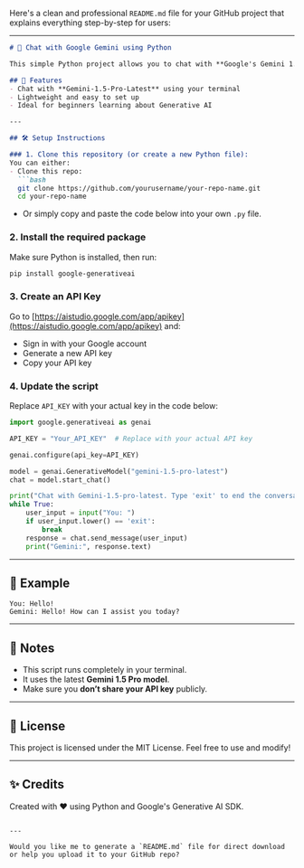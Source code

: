 Here's a clean and professional `README.md` file for your GitHub project that explains everything step-by-step for users:

---

```markdown
# 💬 Chat with Google Gemini using Python

This simple Python project allows you to chat with **Google's Gemini 1.5 Pro model** using the `google-generativeai` library. With just a few lines of code, you'll be able to create an interactive AI chatbot in your terminal!

## 🚀 Features
- Chat with **Gemini-1.5-Pro-Latest** using your terminal
- Lightweight and easy to set up
- Ideal for beginners learning about Generative AI

---

## 🛠️ Setup Instructions

### 1. Clone this repository (or create a new Python file):
You can either:
- Clone this repo:  
  ```bash
  git clone https://github.com/yourusername/your-repo-name.git
  cd your-repo-name
  ```

- Or simply copy and paste the code below into your own `.py` file.

### 2. Install the required package
Make sure Python is installed, then run:

```bash
pip install google-generativeai
```

### 3. Create an API Key
Go to [https://aistudio.google.com/app/apikey](https://aistudio.google.com/app/apikey) and:
- Sign in with your Google account
- Generate a new API key
- Copy your API key

### 4. Update the script

Replace `API_KEY` with your actual key in the code below:

```python
import google.generativeai as genai

API_KEY = "Your_API_KEY"  # Replace with your actual API key

genai.configure(api_key=API_KEY)

model = genai.GenerativeModel("gemini-1.5-pro-latest")  
chat = model.start_chat()

print("Chat with Gemini-1.5-pro-latest. Type 'exit' to end the conversation.")
while True:
    user_input = input("You: ")
    if user_input.lower() == 'exit':
        break
    response = chat.send_message(user_input)
    print("Gemini:", response.text)
```

---

## 🧠 Example
```
You: Hello!
Gemini: Hello! How can I assist you today?
```

---

## 📌 Notes
- This script runs completely in your terminal.
- It uses the latest **Gemini 1.5 Pro model**.
- Make sure you **don’t share your API key** publicly.

---

## 📄 License
This project is licensed under the MIT License. Feel free to use and modify!

---

## ✨ Credits
Created with ❤️ using Python and Google's Generative AI SDK.
```

---

Would you like me to generate a `README.md` file for direct download or help you upload it to your GitHub repo?